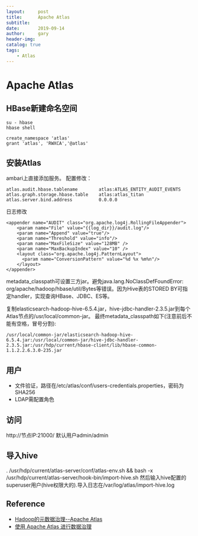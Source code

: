 ```yaml
---
layout:     post
title:      Apache Atlas
subtitle:   
date:       2019-09-14
author:     gary
header-img: 
catalog: true
tags:
    - Atlas
---
```


# Apache Atlas
## HBase新建命名空间
```
su - hbase
hbase shell

create_namespace 'atlas'
grant 'atlas', 'RWXCA','@atlas'
```

## 安装Atlas
ambari上直接添加服务。
配置修改：
```
atlas.audit.hbase.tablename        atlas:ATLAS_ENTITY_AUDIT_EVENTS
atlas.graph.storage.hbase.table    atlas:atlas_titan
atlas.server.bind.address          0.0.0.0
```
日志修改
```
<appender name="AUDIT" class="org.apache.log4j.RollingFileAppender">
    <param name="File" value="{{log_dir}}/audit.log"/>
    <param name="Append" value="true"/>
    <param name="Threshold" value="info"/>
    <param name="MaxFileSize" value="128MB" />
    <param name="MaxBackupIndex" value="10" />
    <layout class="org.apache.log4j.PatternLayout">
      <param name="ConversionPattern" value="%d %x %m%n"/>
    </layout>
</appender>
```

metadata_classpath可设置三方jar。避免java.lang.NoClassDefFoundError: org/apache/hadoop/hbase/util/Bytes等错误。因为Hive表的STORED BY可指定handler，实现查询HBase、JDBC、ES等。

复制elasticsearch-hadoop-hive-6.5.4.jar，hive-jdbc-handler-2.3.5.jar到每个Atlas节点的/usr/local/common-jar。
最终metadata_classpath如下(注意前后不能有空格，冒号分割):
```
/usr/local/common-jar/elasticsearch-hadoop-hive-6.5.4.jar:/usr/local/common-jar/hive-jdbc-handler-2.3.5.jar:/usr/hdp/current/hbase-client/lib/hbase-common-1.1.2.2.6.3.0-235.jar
```

## 用户
- 文件验证，路径在/etc/atlas/conf/users-credentials.properties，密码为SHA256
- LDAP需配置角色

## 访问
http://节点IP:21000/
默认用户admin/admin

## 导入hive
. /usr/hdp/current/atlas-server/conf/atlas-env.sh && bash -x /usr/hdp/current/atlas-server/hook-bin/import-hive.sh
然后输入hive配置的superuser用户(hive权限大的).导入日志在/var/log/atlas/import-hive.log

## Reference
- [Hadoop的元数据治理--Apache Atlas](https://www.jianshu.com/p/4eee91bc926c)
- [使用 Apache Atlas 进行数据治理](https://zhuanlan.zhihu.com/p/26843722)

